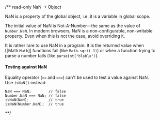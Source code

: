
/** read-only
NaN -> Object

NaN is a property of the global object, i.e. it is a variable in global scope.

The initial value of NaN is Not-A-Number—the same as the value of `Number.NaN`. In modern browsers, NaN is a non-configurable, non-writable property. Even when this is not the case, avoid overriding it.

It is rather rare to use NaN in a program. It is the returned value when [[Math `Math`]] functions fail (like `Math.sqrt(-1)`) or when a function trying to parse a number fails (like `parseInt("blabla")`).

#### Testing against NaN

Equality operator (`==` and `===`) can't be used to test a value against NaN. Use `isNaN()` instead:

	NaN === NaN;        // false
	Number.NaN === NaN; // false
	isNaN(NaN);         // true
	isNaN(Number.NaN);  // true


**/

